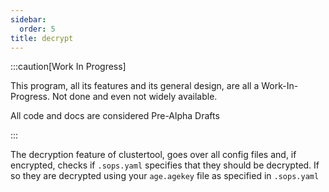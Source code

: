 ```yaml
---
sidebar:
  order: 5
title: decrypt
---
```


:::caution[Work In Progress]

This program, all its features and its general design, are all a Work-In-Progress.
Not done and even not widely available.

All code and docs are considered Pre-Alpha Drafts

:::

The decryption feature of clustertool, goes over all config files and, if encrypted, checks if `.sops.yaml` specifies that they should be decrypted.
If so they are decrypted using your `age.agekey` file as specified in `.sops.yaml`